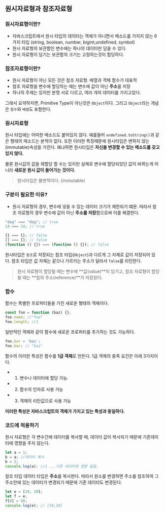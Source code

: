 ## 원시자료형과 참조자료형

### 원시자료형이란?

- 자바스크립트에서 원시 타입의 데이터는 객체가 아니면서 메소드를 가지지 않는 6가지 타입 (string, boolean, number, bigint,undefined, symbol)
- 원시 자료형의 보관함인 변수에는 하나의 데이터만 담을 수 있다.
- 원시 자료형이 담기는 보관함의 크기는 고정하는것이 합당하다.

### 참조자료형이란?

- 원시 자료형이 아닌 모든 것은 참조 자료형. 배열과 객체 함수가 대표적
- 참조 자료형을 변수에 할당하는 때는 변수에 값이 아닌 **주소**를 저장
- 하나의 주제는 있지만 분명 서로 다르고, 여러 개의 데이터를 가지고있다.

그래서 요약하자면, Primitive Type이 아닌것은 `Object`이다. 그리고 `Object`라는 개념은 `함수`와 `배열`도 포함한다.

### 원시자료형

원시 타입에는 어떠한 메소드도 붙어있지 않다. 예를들어 `undefined.toString()`과 같은 형태의 메소드는 본적이 없다. 또한 이러한 특징때문에 원시타입은 변하지 않는(immutable)속성을 가진다. 왜냐하면 원시타입은 **자신을 변경할 수 있는 메소드를 갖고있지 않다.**

물론 원시값의 값을 재할당 할 수는 있지만 실제로 변수에 할당되었던 값이 바뀌는게 아니라 **새로운 원시 값이 들어가는 것이다.**

> 원시타입은 불변적이다. (immutable)

### 구분이 필요한 이유?

- 원시 자료형의 경우, 변수에 넣을 수 있는 데이터 크기가 제한되기 떄문. 따라서 참조 자료형의 경우 변수에 값이 아닌 **주소를 저장**함으로써 이를 해결한다.

```js
"dog" === "dog"; // true
14 === 14; // true

{} === {}; // false
[] === []; // false
(function () {}) === (function () {}); // false
```

원시타입은 `참조`로 저장되는 참조 타입(`Object`)과 다르게 그 자체로 값이 저장되어 있다. 참조 타입은 값 자체는 같으나 가르키는 주소가 달라서 `false`를 리턴한다.

> 원시 자료형이 할당될 때는 변수에 **값(value)**이 담기고, 참조 자료형이 할당될 때는 **힙의 주소(reference)**가 저장된다.

### 함수

함수는 특별한 프로퍼티들을 가진 새로운 형태의 객체이다.

```js
const foo = function (baz) {};
foo.name; //"foo"
foo.length; //1
```

일반적인 객체와 같이 함수에 새로운 프로퍼티를 추가하는 것도 가능하다.

```js
foo.bar = 'baz';
foo.bar; // "baz"
```

함수의 이러한 특성은 함수를 **1급 객체**로 만든다. 1급 객체의 충족 요건은 아래 3가지이다.

- 1. 변수나 데이터에 할당 가능.
- 2. 함수의 인자로 사용 가능
- 3. 객체의 리턴값으로 사용 가능

**이러한 특성은 자바스크립트의 객체가 가지고 있는 특성과 동일하다.**

### 코드에 적용하기

원시 자료형은 각 변수간에 데이터를 복사할 때, 데이터 값이 복사되기 때문에 기존데이터에 영향을 주지 않는다.

```javascript
let a = 1;
b = a; //데이터 복사
b = 2;
console.log(a); //1 ...기존 데이터에 영향 없음.
```

참조 타입 데이터 타입은 **주소**를 복사한다. 따라서 원소를 변경하면 주소를 참조하여 그 주소안에 있는 데이터가 변경되기 때문에 기존 데이터도 변경된다.

```javascript
let e = [10, 20];
let f = e;
f[0] = 50;
console.log(e); // [50,20]
```
